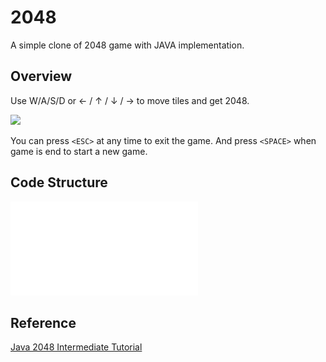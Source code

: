 # 2048
A simple clone of 2048 game with JAVA implementation.

## Overview

Use W/A/S/D or $\leftarrow$ / $\uparrow$ / $\downarrow$ / $\rightarrow$ to move tiles and get 2048.

![](./images/2048.gif)

You can press `<ESC>` at any time to exit the game. And press `<SPACE>` when game is end to start a new game.

## Code Structure

![](./images/overview.pdf)

## Reference

[Java 2048 Intermediate Tutorial](https://www.youtube.com/playlist?list=PLig6-gM-fHMGH6jmCpsxW6YbagHgCS3Jd)
